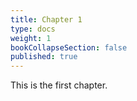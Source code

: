 ```yaml
---
title: Chapter 1
type: docs
weight: 1
bookCollapseSection: false
published: true
---
```


This is the first chapter.
